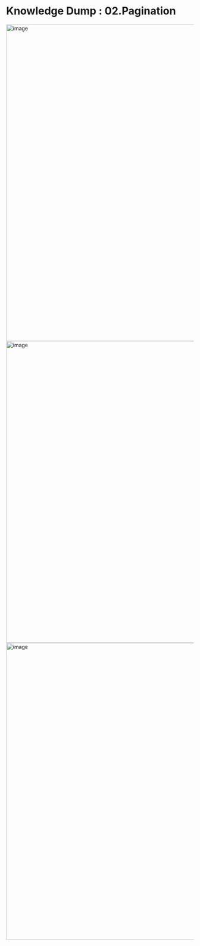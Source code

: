 # Knowledge Dump : 02.Pagination

<img width="848" alt="image" src="https://github.com/user-attachments/assets/1b1cb436-08bc-40d1-b195-de27144402f1" />
<img width="808" alt="image" src="https://github.com/user-attachments/assets/682d58fa-d310-426c-a32c-be1bffac4a1f" />
<img width="795" alt="image" src="https://github.com/user-attachments/assets/4027d6b5-a883-4643-9808-bbd9c10e962c" />


